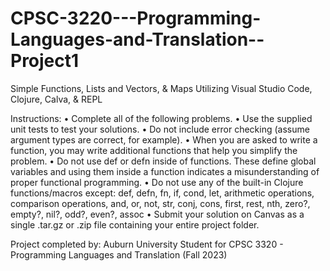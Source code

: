 # CPSC-3220---Programming-Languages-and-Translation--Project1

Simple Functions, Lists and Vectors, & Maps
Utilizing Visual Studio Code, Clojure, Calva, & REPL

Instructions:
• Complete all of the following problems.
• Use the supplied unit tests to test your solutions.
• Do not include error checking (assume argument types are correct, for example).
• When you are asked to write a function, you may write additional functions that help you simplify the problem.
• Do not use def or defn inside of functions. These define global variables and using them inside a function
indicates a misunderstanding of proper functional programming.
• Do not use any of the built-in Clojure functions/macros except: def, defn, fn, if, cond, let, arithmetic operations,
comparison operations, and, or, not, str, conj, cons, first, rest, nth, zero?, empty?, nil?, odd?, even?,
assoc
• Submit your solution on Canvas as a single .tar.gz or .zip file containing your entire project folder.

Project completed by: Auburn University Student for CPSC 3320 - Programming Languages and Translation (Fall 2023)
